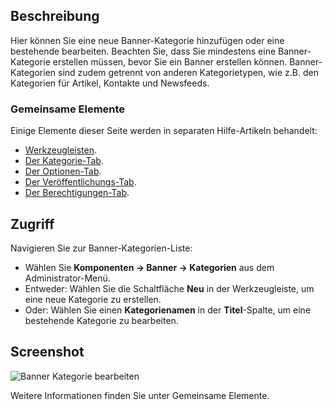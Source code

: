 <!-- Filename: Help4.x:Banners:_New_or_Edit_Category / Display title: Banner: Kategorie bearbeiten -->

## Beschreibung

Hier können Sie eine neue Banner-Kategorie hinzufügen oder eine bestehende bearbeiten. Beachten Sie, dass Sie mindestens eine Banner-Kategorie erstellen müssen, bevor Sie ein Banner erstellen können. Banner-Kategorien sind zudem getrennt von anderen Kategorietypen, wie z.B. den Kategorien für Artikel, Kontakte und Newsfeeds.

### Gemeinsame Elemente

Einige Elemente dieser Seite werden in separaten Hilfe-Artikeln behandelt:

* [Werkzeugleisten](jdocmanual?article=help/common-elements/toolbars).
* [Der Kategorie-Tab](jdocmanual?article=help/common-elements/edit-category).
* [Der Optionen-Tab](jdocmanual?article=help/common-elements/edit-category-options).
* [Der Veröffentlichungs-Tab](jdocmanual?article=help/common-elements/edit-publishing).
* [Der Berechtigungen-Tab](jdocmanual?article=help/common-elements/edit-permissions).

## Zugriff

Navigieren Sie zur Banner-Kategorien-Liste:

- Wählen Sie **Komponenten → Banner → Kategorien** aus dem Administrator-Menü.
- Entweder: Wählen Sie die Schaltfläche **Neu** in der Werkzeugleiste, um eine neue Kategorie zu erstellen.
- Oder: Wählen Sie einen **Kategorienamen** in der **Titel**-Spalte, um eine bestehende Kategorie zu bearbeiten.

## Screenshot

![Banner Kategorie bearbeiten](../../../de/images/banners/banners-edit-category-category-tab.png)

Weitere Informationen finden Sie unter Gemeinsame Elemente.

<!-- Translated from English with ChatGPT 2024-09-01 -->
